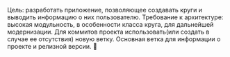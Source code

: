 Цель: разработать приложение, позволяющее создавать круги и выводить информацию о них пользователю. Требование к архитектуре: высокая модульность, в особенности класса круга, для дальнейшей модернизации. 
Для коммитов проекта использовать(или создать в случае ее отсутствия) новую ветку. Основная ветка для информации о проекте и релизной версии.
🚗
